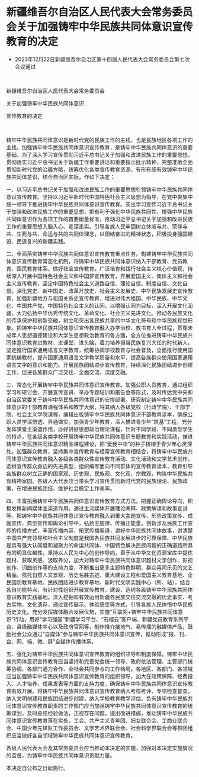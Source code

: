 # 新疆维吾尔自治区人民代表大会常务委员会关于加强铸牢中华民族共同体意识宣传教育的决定

- 2023年12月22日新疆维吾尔自治区第十四届人民代表大会常务委员会第七次会议通过

<!-- INFO END -->

​

新疆维吾尔自治区人民代表大会常务委员会

关于加强铸牢中华民族共同体意识

宣传教育的决定

​

铸牢中华民族共同体意识是新时代党的民族工作的主线，也是民族地区各项工作的主线。加强铸牢中华民族共同体意识宣传教育，是铸牢中华民族共同体意识的重要基础。为了深入学习宣传贯彻习近平总书记关于加强和改进民族工作的重要思想，贯彻落实习近平总书记关于新疆工作重要讲话和重要指示批示精神，完整准确全面贯彻新时代党的治疆方略，统筹优化各类宣传教育资源，有形有感有效铸牢中华民族共同体意识，结合自治区实际，作如下决定：

一、以习近平总书记关于加强和改进民族工作的重要思想引领铸牢中华民族共同体意识宣传教育。坚持以习近平新时代中国特色社会主义思想为指导，在党中央集中统一领导下推进铸牢中华民族共同体意识宣传教育。突出学习宣传习近平总书记关于加强和改进民族工作的重要思想，把有利于强化中华民族共同性、增强中华民族共同体意识作为各项工作的首要衡量标准，推动习近平总书记关于加强和改进民族工作的重要思想入脑入心、走深走实。引导各族人民牢固树立休戚与共、荣辱与共、生死与共、命运与共的共同体理念，以团结奋进的精神状态，积极投身强国建设、民族复兴的新疆实践。

二、全面落实铸牢中华民族共同体意识宣传教育重点任务。构建铸牢中华民族共同体意识宣传教育常态化机制，将铸牢中华民族共同体意识纳入干部教育、党员教育、国民教育体系，做好社会宣传教育。广泛培育和践行社会主义核心价值观，持续深入开展中国特色社会主义和中国梦宣传教育，开展爱国主义、集体主义和社会主义宣传教育，坚定中国特色社会主义道路自信、理论自信、制度自信、文化自信。深化党史、新中国史、改革开放史、社会主义发展史、中华民族发展史宣传教育，加强新疆地方与祖国关系史宣传教育，增进对伟大祖国、中华民族、中华文化、中国共产党、中国特色社会主义的认同。以增强认同为目标，深入开展文化润疆，大力弘扬中华优秀传统文化、革命文化、社会主义先进文化。推动各民族文化的传承保护和创新交融，树立和突出各民族共享的中华文化符号和中华民族视觉形象。把铸牢中华民族共同体意识宣传教育融入办学治校、教书育人全过程，贯穿未成年人思想道德建设和大学生思想政治教育的各方面，全方位推进铸牢中华民族共同体意识教育进教材、进课堂、进头脑，着力培养担当民族复兴大任的时代新人。坚定推行国家通用语言文字教育，统筹协调学校教育与社会普及，全面推行使用国家统编教材，提升国家通用语言文字教学质量和水平，提高各族群众使用国家通用语言文字的意识和能力。开展民族团结进步宣传教育，持续深化民族团结进步创建工作，促进各族群众广泛交往、全面交流、深度交融。

三、常态化开展铸牢中华民族共同体意识宣传教育。加强公职人员教育，通过组织学习和研讨会、开展宣传宣讲、举办专题培训和报告会等形式，及时传达党中央和自治区党委关于铸牢中华民族共同体意识的安排部署。研究制定铸牢中华民族共同体意识的干部教育课程体系和教学大纲，将其纳入各级党校（行政学院）、干部学院、社会主义学院课程，编辑出版铸牢中华民族共同体意识干部教育读本，确保公职人员学深悟透、弄通做实。加强青少年教育，深入推进青少年“筑基”工程，充分发挥课堂主渠道作用，办好讲好思想政治理论课程，针对不同学段、不同类型学生的特点，在各级各类学校开展铸牢中华民族共同体意识专题教育和实践活动，推进铸牢中华民族共同体意识精品课程建设，把“爱我中华”的种子根植于青少年心灵深处。加强群众教育，坚持集中宣传教育与经常宣传教育相结合，将铸牢中华民族共同体意识宣传教育融入各级各类群众性宣传教育活动、文化活动和文学艺术创作，选树宣传群众身边的先进典型，组织编写面向不同群体的宣传教育读本，教育引导各族群众树立正确的国家观、历史观、民族观、文化观、宗教观，构筑中华民族共有精神家园。各级人大代表应当带头学习宣传贯彻新时代党的民族理论、民族政策，在增进民族团结、维护社会稳定上作表率。

四、丰富拓展铸牢中华民族共同体意识宣传教育方式方法。把握正确舆论导向，积极发挥新闻媒体主渠道作用，通过主流媒体开展理论阐释、政策解读和故事宣讲等，把铸牢中华民族共同体意识宣传教育融入到重大主题宣传、形势政策宣传、成就宣传、典型宣传和舆论引导中，弘扬主旋律、传播正能量。创新涉及民族工作宣传的传播方式，丰富传播内容，拓宽传播渠道，讲好中华民族共同体故事，讲清楚中国共产党领导和社会主义制度是我国各民族共同发展进步的可靠保障、中华民族是具有强大认同度和凝聚力的命运共同体、中国特色解决民族问题的正确道路所具有的明显优越性。坚持以人民为中心的创作导向，善于从中华文化资源宝库中提炼题材、获取灵感、汲取养分，加大对铸牢中华民族共同体意识题材文学创作、影视创作、词曲创作等的支持力度，不断推出更多主题特色鲜明、群众喜闻乐见的文艺精品。依托自然人文景观、历史名胜古迹、重大建设工程和爱国主义教育基地、全民国防教育基地、民族团结进步教育基地、新时代文明实践中心（所、站），结合各自功能特点，有针对性组织开展宣传教育，建设、选树各级铸牢中华民族共同体意识教育实践基地。深入挖掘和有效运用新疆各民族交往交流交融的历史事实、考古实物、文化遗存，通过宣传展示、体验感受等方式，引导各族人民体悟中华民族历史文化。充分发挥媒体融合发展优势，实施“互联网+铸牢中华民族共同体意识”行动，用好“学习强国”新疆学习平台、“石榴云”客户端、新疆党员教育系列平台、县级融媒体中心以及政府官网等，制作推介接地气、易传播的融媒体产品，鼓励社会公众通过“自媒体”参与铸牢中华民族共同体意识宣传，推动形成“报、刊、台、网、端、微、屏”全媒体传播体系。

五、强化对铸牢中华民族共同体意识宣传教育的组织领导和制度保障。铸牢中华民族共同体意识宣传教育应当坚持和完善党委统一领导、政府依法管理、主管部门统筹协调、各部门通力合作、全社会共同参与的工作格局。各地区、各部门、各领域应当加强铸牢中华民族共同体意识宣传教育的组织领导，加大在政策保障、经费投入、人才培养、成果发表等方面的支持力度，确保铸牢中华民族共同体意识宣传教育有效开展。将铸牢中华民族共同体意识宣传教育纳入考核考评、专项检查督查，纳入文明创建和民族团结进步创建，纳入学校教育教学评估。负有铸牢中华民族共同体意识宣传教育职责的工作部门应当加强铸牢中华民族共同体意识宣传教育的统筹谋划，及时总结经验做法，正视存在问题，提出改进措施，推动铸牢中华民族共同体意识宣传教育落在实处。工会、共产主义青年团、妇女联合会、工商业联合会、中国少年先锋队工作委员会、文学艺术界联合会、社会科学界联合会等群团组织应当做好各自领域铸牢中华民族共同体意识宣传教育。

各级人民代表大会及其常务委员会应当推动本决定的实施，加强对本决定实施情况的监督，为铸牢中华民族共同体意识贡献力量。

本决定自公布之日起施行。
